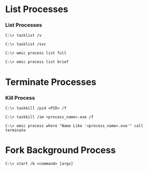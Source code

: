 # List Processes

### List Processes

`C:\> tasklist /v`

`C:\> tasklist /svc`

`C:\> wmic process list full`

`C:\> wmic process list brief`

# Terminate Processes

### Kill Process

`C:\> taskkill /pid <PID> /f`

`C:\> taskkill /im <process_name>.exe /f`

`C:\> wmic process where "Name Like '<process_name>.exe'" call terminate`

# Fork Background Process

`C:\> start /b <command> [args]`
